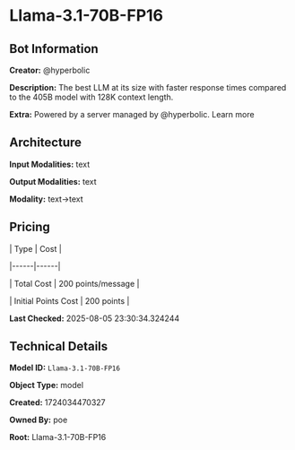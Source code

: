 # Llama-3.1-70B-FP16

## Bot Information

**Creator:** @hyperbolic

**Description:** The best LLM at its size with faster response times compared to the 405B model with 128K context length.

**Extra:** Powered by a server managed by @hyperbolic. Learn more


## Architecture

**Input Modalities:** text

**Output Modalities:** text

**Modality:** text->text


## Pricing

| Type | Cost |

|------|------|

| Total Cost | 200 points/message |

| Initial Points Cost | 200 points |


**Last Checked:** 2025-08-05 23:30:34.324244


## Technical Details

**Model ID:** `Llama-3.1-70B-FP16`

**Object Type:** model

**Created:** 1724034470327

**Owned By:** poe

**Root:** Llama-3.1-70B-FP16
